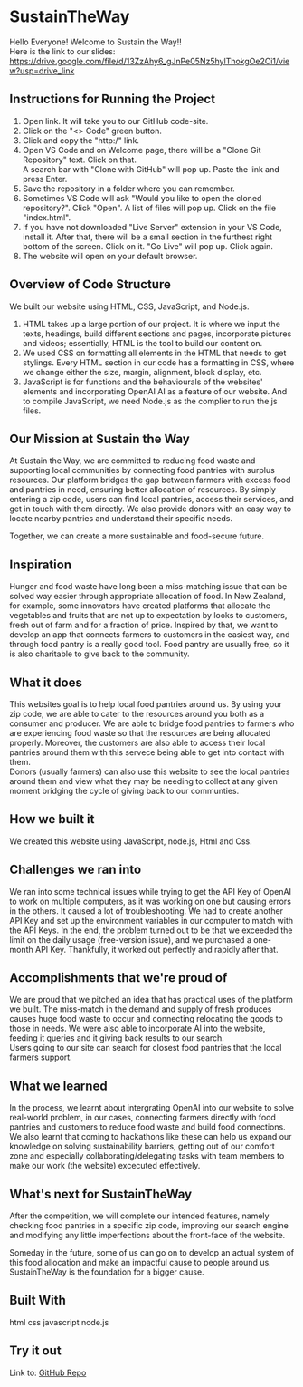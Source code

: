 # SustainTheWay

Hello Everyone! Welcome to Sustain the Way!!
<br>
Here is the link to our slides: https://drive.google.com/file/d/13ZzAhy6_gJnPe05Nz5hylThokgOe2Ci1/view?usp=drive_link

## Instructions for Running the Project
1. Open link. It will take you to our GitHub code-site.<br>
2. Click on the "<> Code" green button.<br>
3. Click and copy the "http:/" link.<br>
4. Open VS Code and on Welcome page, there will be a "Clone Git Repository" text. Click on that.<br>
    A search bar with "Clone with GitHub" will pop up. Paste the link and press Enter.<br>
5. Save the repository in a folder where you can remember.<br>
6. Sometimes VS Code will ask "Would you like to open the cloned repository?". Click "Open". A list of files will pop up. Click on the file "index.html".<br>
7. If you have not downloaded "Live Server" extension in your VS Code, install it. After that, there will be a small section in the furthest right bottom of the screen. Click on it. "Go Live" will pop up. Click again.<br>
8. The website will open on your default browser.

## Overview of Code Structure
We built our website using HTML, CSS, JavaScript, and Node.js.

1. HTML takes up a large portion of our project. It is where we input the texts, headings, build different sections and pages, incorporate pictures and videos; essentially, HTML is the tool to build our content on.<br>
2. We used CSS on formatting all elements in the HTML that needs to get stylings. Every HTML section in our code has a formatting in CSS, where we change either the size, margin, alignment, block display, etc.<br>
3. JavaScript is for functions and the behaviourals of the websites' elements and incorporating OpenAI AI as a feature of our website. And to compile JavaScript, we need Node.js as the complier to run the js files.

## Our Mission at Sustain the Way
At Sustain the Way, we are committed to reducing food waste and supporting local communities by connecting food pantries with surplus resources. Our platform bridges the gap between farmers with excess food and pantries in need, ensuring better allocation of resources. By simply entering a zip code, users can find local pantries, access their services, and get in touch with them directly. We also provide donors with an easy way to locate nearby pantries and understand their specific needs.

Together, we can create a more sustainable and food-secure future.

## Inspiration
Hunger and food waste have long been a miss-matching issue that can be solved way easier through appropriate allocation of food. In New Zealand, for example, some innovators have created platforms that allocate the vegetables and fruits that are not up to expectation by looks to customers, fresh out of farm and for a fraction of price. Inspired by that, we want to develop an app that connects farmers to customers in the easiest way, and through food pantry is a really good tool. Food pantry are usually free, so it is also charitable to give back to the community.

## What it does
This websites goal is to help local food pantries around us. By using your zip code, we are able to cater to the resources around you both as a consumer and producer. We are able to bridge food pantries to farmers who are experiencing food waste so that the resources are being allocated properly. Moreover, the customers are also able to access their local pantries around them with this servece being able to get into contact with them. 
<br>
Donors (usually farmers) can also use this website to see the local pantries around them and view what they may be needing to collect at any given moment bridging the cycle of giving back to our communties.

## How we built it
We created this website using JavaScript, node.js, Html and Css. 

## Challenges we ran into
We ran into some technical issues while trying to get the API Key of OpenAI to work on multiple computers, as it was working on one but causing errors in the others. It caused a lot of troubleshooting. We had to create another API Key and set up the environment variables in our computer to match with the API Keys. In the end, the problem turned out to be that we exceeded the limit on the daily usage (free-version issue), and we purchased a one-month API Key. Thankfully, it worked out perfectly and rapidly after that.

## Accomplishments that we're proud of
We are proud that we pitched an idea that has practical uses of the platform we built. The miss-match in the demand and supply of fresh produces causes huge food waste to occur and connecting relocating the goods to those in needs. We were also able to incorporate AI into the website, feeding it queries and it giving back results to our search. 
<br>
Users going to our site can search for closest food pantries that the local farmers support.

## What we learned
In the process, we learnt about intergrating OpenAI into our website to solve real-world problem, in our cases, connecting farmers directly with food pantries and customers to reduce food waste and build food connections.
<br>
We also learnt that coming to hackathons like these can help us expand our knowledge on solving sustainability barriers, getting out of our comfort zone and especially collaborating/delegating tasks with team members to make our work (the website) excecuted effectively.

## What's next for SustainTheWay
After the competition, we will complete our intended features, namely checking food pantries in a specific zip code, improving our search engine and modifying any little imperfections about the front-face of the website.

Someday in the future, some of us can go on to develop an actual system of this food allocation and make an impactful cause to people around us. SustainTheWay is the foundation for a bigger cause.

## Built With
html
css
javascript
node.js

## Try it out
Link to: [GitHub Repo](https://github.com/HariniSolai/SustainTheWay)
